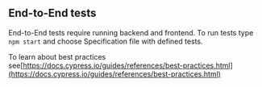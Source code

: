 ## End-to-End tests

End-to-End tests require running backend and frontend. To run tests type `npm start` and choose Specification file with
defined tests.

To learn about best practices see[https://docs.cypress.io/guides/references/best-practices.html](https://docs.cypress.io/guides/references/best-practices.html)